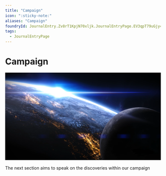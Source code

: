 ```yaml
---
title: "Campaign"
icon: ":sticky-note:"
aliases: "Campaign"
foundryId: JournalEntry.Zv8rT1KpjN70xljk.JournalEntryPage.EV3qpT79uGjy4l5H
tags:
  - JournalEntryPage
---
```


# Campaign
![Campaign Image](/src/assets/media/campaign.png)

The next section aims to speak on the discoveries within our campaign
